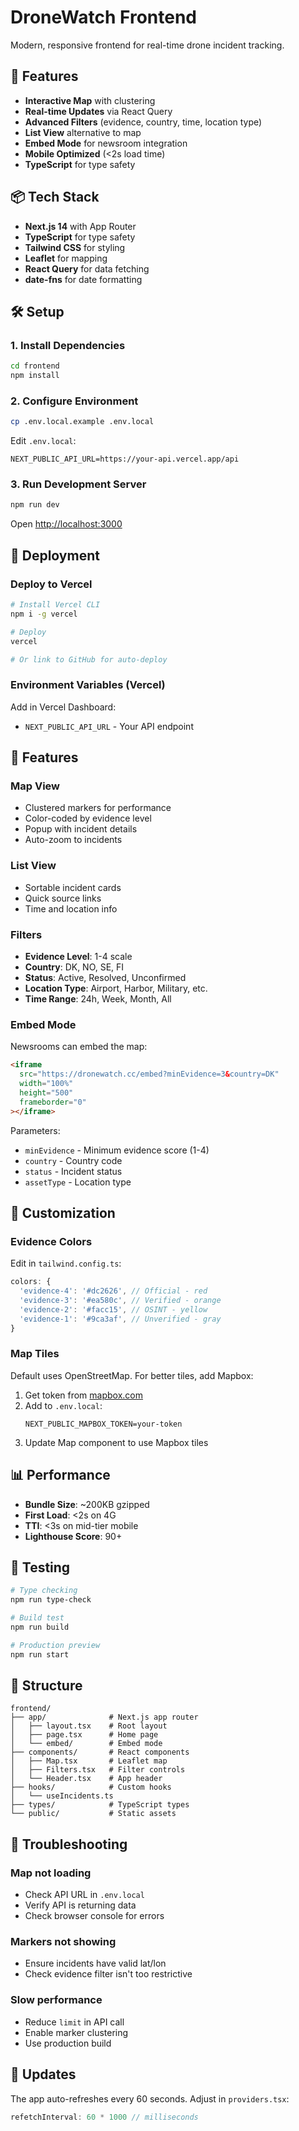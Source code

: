 # DroneWatch Frontend

Modern, responsive frontend for real-time drone incident tracking.

## 🚀 Features

- **Interactive Map** with clustering
- **Real-time Updates** via React Query
- **Advanced Filters** (evidence, country, time, location type)
- **List View** alternative to map
- **Embed Mode** for newsroom integration
- **Mobile Optimized** (<2s load time)
- **TypeScript** for type safety

## 📦 Tech Stack

- **Next.js 14** with App Router
- **TypeScript** for type safety
- **Tailwind CSS** for styling
- **Leaflet** for mapping
- **React Query** for data fetching
- **date-fns** for date formatting

## 🛠️ Setup

### 1. Install Dependencies

```bash
cd frontend
npm install
```

### 2. Configure Environment

```bash
cp .env.local.example .env.local
```

Edit `.env.local`:
```env
NEXT_PUBLIC_API_URL=https://your-api.vercel.app/api
```

### 3. Run Development Server

```bash
npm run dev
```

Open [http://localhost:3000](http://localhost:3000)

## 🚀 Deployment

### Deploy to Vercel

```bash
# Install Vercel CLI
npm i -g vercel

# Deploy
vercel

# Or link to GitHub for auto-deploy
```

### Environment Variables (Vercel)

Add in Vercel Dashboard:
- `NEXT_PUBLIC_API_URL` - Your API endpoint

## 📱 Features

### Map View
- Clustered markers for performance
- Color-coded by evidence level
- Popup with incident details
- Auto-zoom to incidents

### List View
- Sortable incident cards
- Quick source links
- Time and location info

### Filters
- **Evidence Level**: 1-4 scale
- **Country**: DK, NO, SE, FI
- **Status**: Active, Resolved, Unconfirmed
- **Location Type**: Airport, Harbor, Military, etc.
- **Time Range**: 24h, Week, Month, All

### Embed Mode

Newsrooms can embed the map:

```html
<iframe
  src="https://dronewatch.cc/embed?minEvidence=3&country=DK"
  width="100%"
  height="500"
  frameborder="0"
></iframe>
```

Parameters:
- `minEvidence` - Minimum evidence score (1-4)
- `country` - Country code
- `status` - Incident status
- `assetType` - Location type

## 🎨 Customization

### Evidence Colors

Edit in `tailwind.config.ts`:
```js
colors: {
  'evidence-4': '#dc2626', // Official - red
  'evidence-3': '#ea580c', // Verified - orange
  'evidence-2': '#facc15', // OSINT - yellow
  'evidence-1': '#9ca3af', // Unverified - gray
}
```

### Map Tiles

Default uses OpenStreetMap. For better tiles, add Mapbox:

1. Get token from [mapbox.com](https://mapbox.com)
2. Add to `.env.local`:
   ```
   NEXT_PUBLIC_MAPBOX_TOKEN=your-token
   ```
3. Update Map component to use Mapbox tiles

## 📊 Performance

- **Bundle Size**: ~200KB gzipped
- **First Load**: <2s on 4G
- **TTI**: <3s on mid-tier mobile
- **Lighthouse Score**: 90+

## 🧪 Testing

```bash
# Type checking
npm run type-check

# Build test
npm run build

# Production preview
npm run start
```

## 📁 Structure

```
frontend/
├── app/              # Next.js app router
│   ├── layout.tsx    # Root layout
│   ├── page.tsx      # Home page
│   └── embed/        # Embed mode
├── components/       # React components
│   ├── Map.tsx       # Leaflet map
│   ├── Filters.tsx   # Filter controls
│   └── Header.tsx    # App header
├── hooks/            # Custom hooks
│   └── useIncidents.ts
├── types/            # TypeScript types
└── public/           # Static assets
```

## 🐛 Troubleshooting

### Map not loading
- Check API URL in `.env.local`
- Verify API is returning data
- Check browser console for errors

### Markers not showing
- Ensure incidents have valid lat/lon
- Check evidence filter isn't too restrictive

### Slow performance
- Reduce `limit` in API call
- Enable marker clustering
- Use production build

## 🔄 Updates

The app auto-refreshes every 60 seconds. Adjust in `providers.tsx`:

```typescript
refetchInterval: 60 * 1000 // milliseconds
```